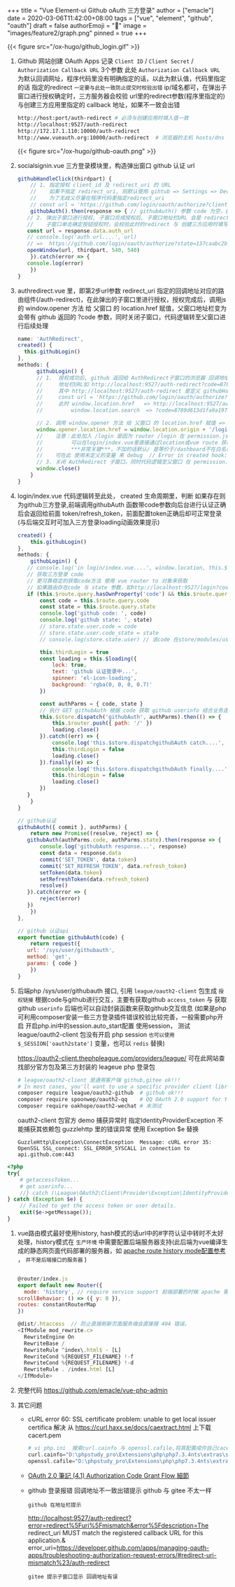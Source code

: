 +++
title = "Vue Element-ui Github oAuth 三方登录"
author = ["emacle"]
date = 2020-03-06T11:42:00+08:00
tags = ["vue", "element", "github", "oauth"]
draft = false
authorEmoji = "🎅"
image = "images/feature2/graph.png"
pinned = true
+++

{{< figure src="/ox-hugo/github_login.gif" >}}

1.  Github 网站创建 OAuth Apps 记录 `Client ID` / `Client Secret` / `Authorization Callback URL` 3个参数
    此处 `Authorization Callback URL` 为默认回调网址，程序代码里没有明确指定的话，以此为默认值，代码里指定的话
    指定的redirect `一定要与此处一致防止提交时校验出错` ip/域名都可，在弹出子窗口进行授权确定时，三方服务器会校验
    url里的redirect参数(程序里指定的)与创建三方应用里指定的 callback 地址，如果不一致会出错

    ```sh
    http://host:port/auth-redirect # 必须与创建应用时填入值一致
    http://localhost:9527/auth-redirect
    http://172.17.1.110:10000/auth-redirect
    http://www.vueauth.org:10000/auth-redirect  # 浏览器的主机 hosts/dns 里需要解析 www.vueauth.org
    ```

    {{< figure src="/ox-hugo/github-oauth.png" >}}

2.  socialsignin.vue 三方登录模块里，构造弹出窗口 github 认证 url

    ```js
    githubHandleClick(thirdpart) {
        // 1. 指定授权 client_id 及 redirect_uri 的 URL
        //    如果不指定 redirect_uri, 则默认使用 gihtub => Settings => Developer settings =>  OAuth Apps 里 Authorization callback URL 配置的地址
        //    为了无歧义尽量在程序代码里指定redirect_uri
        // const url = 'https://github.com/login/oauth/authorize?client_id=94aae05609c96ffb7d3b&redirect_uri=http://localhost:9527/auth-redirect'
        githubAuth().then(response => { // githubAuth() 参数 code 为空，由后端返回 authorize_url
       // 2. 弹出子窗口进行授权, 子窗口完成授权后, 子窗口地址栏URL 会是 redirect_uri 并带上 ?code= 参数与&state= 参数
       //    子窗口单击确定按钮授权时，会校验此时的redirect 与 创建三方应用时填写的 callback 不一致会出错
       const url = response.data.auth_url
       // console.log('auth url....', url)
       // =>  https://github.com/login/oauth/authorize?state=137caabc2b409f0cccd14834fc848041&response_type=code&approval_prompt=auto&redirect_uri=http://localhost:9527/auth-redirect&client_id=94aae05609c96ffb7d3b
       openWindow(url, thirdpart, 540, 540)
        }).catch(error => {
       console.log(error)
        })
    }
    ```
3.  authredirect.vue 里，即第2步url参数 redirect\_uri 指定的回调地址对应的路由组件(/auth-redirect)，在此弹出的子窗口里进行授权，授权完成后，调用js 的 window.opener 方法 给 父窗口 的 location.href 赋值，父窗口地址栏变为 会带有 github 返回的 ?code 参数，同时关闭子窗口，代码逻辑转至父窗口进行后续处理

    ```js
    name: 'AuthRedirect',
    created() {
      this.githubLogin()
    },
    methods: {
          githubLogin() {
          // 1.  授权成功后, github 返回给 AuthRedirect子窗口的浏览器 回调地址 并带上 ?code=8789d613d1fa9a19732a&state=xyz 参数
          //     地址栏URL如 http://localhost:9527/auth-redirect?code=8789d613d1fa9a19732a&state=xyz
          //     其中 http://localhost:9527/auth-redirect 是定义 githubHandleClick() 里定义或服务端返回的回调地址
          //     const url = 'https://github.com/login/oauth/authorize?client_id=94aae05609c96ffb7d3b&redirect_uri=http://localhost:9527/auth-redirect'
          //     此时 window.location.href   => http://localhost:9527/auth-redirect?code=8789d613d1fa9a19732a&state=137caabc2b409f0cccd14834fc848041
          //         window.location.search  => ?code=8789d613d1fa9a19732a&state=137caabc2b409f0cccd14834fc848041

          // 2. 调用 window.opener 方法 给 父窗口 的 location.href 赋值 => http://localhost:9527/login?code=8789d613d1fa9a19732a
          window.opener.location.href = window.location.origin + '/login' + window.location.search
          //    注意：此处加入 /login 是因为 router /login 在 permission.js的whiteLis里不会发生重定向而导致href里丢失?code等参数,从而
          //         可以在login/index.vue里直接通过location或vue route 获取code，state参数，不必在permission.js里获取并保存至store里
          //         ***非常关键***，不加的话默认/ 是等价于/dashboard不在白名单里路由根据permission.js逻辑会发生重定向至/login里此时会丢失?code等参数
          //    可在此 使用未定义的变量 来 debug  // Error in created hook: "ReferenceError: hash is not defined" found in window.opener.location.href = window.location.origin + '?' + hash
          // 3. 关闭 AuthRedirect 子窗口。同时代码逻辑至父窗口 在 permission.js => router.beforeEach 进行 code 处理
          window.close()
        }
    }
    ```

4.  login/index.vue 代码逻辑转至此处， created 生命周期里，判断 如果存在则为github三方登录,前端调用githubAuth 函数带code参数向后台进行认证正确后会返回给前面 token/refresh\_token，前面配置token正确后却可正常登录 (与后端交互时可加入三方登录loading动画效果提示)

    ```js
    created() {
        this.githubLogin()
    },
    methods: {
        githubLogin() {
       // console.log('in login/index.vue....', window.location, this.$route, this.$router)
       // 获取三方登录 code
       // 更可靠稳定的获取code方法 使用 vue router to 对象来获取
       // 如果路由存在code 与 state 参数，如http://localhost:9527/login?code=8789d613d1fa9a19732a&state=xyz
       if (this.$route.query.hasOwnProperty('code') && this.$route.query.hasOwnProperty('state')) { // this.$route.query 如果存在 code 则为三方登录则写入store 变量
           const code = this.$route.query.code
           const state = this.$route.query.state
           console.log('github code: ', code)
           console.log('github state: ', state)
           // store.state.user.code = code
           // store.state.user.code_state = state
           // console.log(store.state.user) // 该code 在store/modules/user.js 里定义有 作为第三方登录使用 参见其中 LoginByThirdparty

           this.thirdLogin = true
           const loading = this.$loading({
         	   lock: true,
         	   text: 'github 认证登录中...',
         	   spinner: 'el-icon-loading',
         	   background: 'rgba(0, 0, 0, 0.7)'
           })

           const authParms = { code, state }
           // 执行 GET githubAuth 根据 code 获取 github userinfo 结合业务逻辑生成 token / refreshtoken (jwt)
           this.$store.dispatch('githubAuth', authParms).then(() => {
         	   this.$router.push({ path: '/' })
         	   loading.close()
           }).catch((err) => {
         	   console.log('this.$store.dispatchgithubAuth catch....', err.response)
         	   this.thirdLogin = false
         	   loading.close()
           }).finally((e) => {
         	   console.log('this.$store.dispatchgithubAuth finally....', e)
         	   this.thirdLogin = false
         	   loading.close()
           })
       }
        }
    }
    ```

    ```js
    // github认证
    githubAuth({ commit }, authParms) {
        return new Promise((resolve, reject) => {
       githubAuth(authParms.code, authParms.state).then(response => {
           console.log('githubAuth response...', response)
           const data = response.data
           commit('SET_TOKEN', data.token)
           commit('SET_REFRESH_TOKEN', data.refresh_token)
           setToken(data.token)
           setRefreshToken(data.refresh_token)
           resolve()
       }).catch(error => {
           reject(error)
       })
        })
    },

    // github 认证api
    export function githubAuth(code) {
        return request({
       url: '/sys/user/githubauth',
       method: 'get',
       params: { code }
        })
    }
    ```

5.  后端php /sys/user/githubauth 接口, 引用 `league/oauth2-client` 包生成 `授权链接`  根据code与github进行交互，主要有获取github `access_token` 与 获取github `userinfo`
    后端也可以自动封装函数来获取github交互信息 (如果是php可利用composer安装一些三方登录插件错误校验比较完善，一般需要php开启 开启php.ini中的session.auto\_start配置 使用session，
    测试 league/oauth2-client 包没有开启 php session `也可以使用 $_SESSION['oauth2state']` 变量，也可以 `redis` 替换)

    <https://oauth2-client.thephpleague.com/providers/league/> 可在此网站查找部分官方包及第三方封装的 leageue php 登录包

    ```bash
    # league/oauth2-client 是通用客户端 github,gitee ok!!!
    # In most cases, you'll want to use a specific provider client library rather than this base library.
    composer require league/oauth2-github  # github ok!!!
    composer require spoonwep/oauth2-qq    # QQ OAuth 2.0 support for the PHP League's OAuth 2.0 Client
    composer require oakhope/oauth2-wechat # 未测试
    ```

    oauth2-client 包官方 demo 捕获异常时 指定IdentityProviderException 不能捕获其依赖包 guzzlehttp 里的错误异常 使用 Exception $e 替换

    ```text
    GuzzleHttp\Exception\ConnectException  Message: cURL error 35: OpenSSL SSL_connect: SSL_ERROR_SYSCALL in connection to api.github.com:443
    ```

<!--listend-->

```php
<?php
try{
    # getaccessToken...
    # get userinfo...
    //} catch (\League\OAuth2\Client\Provider\Exception\IdentityProviderException $e) {
} catch (Exception $e) {
    // Failed to get the access token or user details.
    exit($e->getMessage());
}
```

1.  vue路由模式最好使用history, hash模式的话url中的#字符认证中转时不太好处理，history模式在 `生产环境` 中需要配置后端服务器支持(此后端为vue编译生成的静态网页面代码部署的服务器，如 [apache route history mode配置参考](https://panjiachen.github.io/vue-element-admin-site/zh/guide/essentials/deploy.html#%25E5%258F%2591%25E5%25B8%2583) ， `并不是后端接口的服务器` )

    ```js

    @router/index.js
    export default new Router({
      mode: 'history', // require service support 前端部署的时候 apache 需要配置文件 .htaccess
    scrollBehavior: () => ({ y: 0 }),
    routes: constantRouterMap
    })

    @dist/.htaccess  // 防止直接刷新页面服务端会直接报 404 错误。
    <IfModule mod_rewrite.c>
      RewriteEngine On
      RewriteBase /
      RewriteRule ^index\.html$ - [L]
      RewriteCond %{REQUEST_FILENAME} !-f
      RewriteCond %{REQUEST_FILENAME} !-d
      RewriteRule . /index.html [L]
    </IfModule>
    ```

2.  完整代码 <https://github.com/emacle/vue-php-admin>

3.  其它问题
    -   cURL error 60: SSL certificate problem: unable to get local issuer certifica 解决
        从 <https://curl.haxx.se/docs/caextract.html> 上下载cacert.pem

        ```php
        # vi php.ini  搜索curl.cainfo 与 openssl.cafile,将其配置成你自己cacert.pem文件的路径
        curl.cainfo="D:\phpstudy_pro\Extensions\php\php7.3.4nts\extras\ssl\cacert.pem"
        openssl.cafile="D:\phpstudy_pro\Extensions\php\php7.3.4nts\extras\ssl\cacert.pem"
        ```

    -   [OAuth 2.0 筆記 (4.1) Authorization Code Grant Flow 細節](https://blog.yorkxin.org/2013/09/30/oauth2-4-1-auth-code-grant-flow.html)
    -   github 登录报错 回调地址不一致出错提示 github 与 gitee 不太一样

        ```text
        github 在地址栏提示
        ```

        <http://localhost:9527/auth-redirect?error=redirect%5Furi%5Fmismatch&error%5Fdescription=The> redirect\_uri MUST match the registered callback URL for this application.& error\_uri=<https://developer.github.com/apps/managing-oauth-apps/troubleshooting-authorization-request-errors/#redirect-uri-mismatch%23/auth-redirect>

        ```text
        gitee 提示子窗口显示 回调地址有误
        ```
